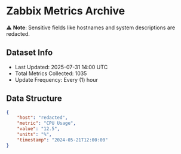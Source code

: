# Zabbix Metrics Archive

⚠️ **Note**: Sensitive fields like hostnames and system descriptions are redacted.

## Dataset Info
- Last Updated: 2025-07-31 14:00 UTC
- Total Metrics Collected: 1035
- Update Frequency: Every (1) hour

## Data Structure
```json
{
    "host": "redacted",
    "metric": "CPU Usage",
    "value": "12.5",
    "units": "%",
    "timestamp": "2024-05-21T12:00:00"
}
```
